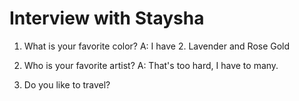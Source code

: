 # Interview with Staysha

1. What is your favorite color?
A: I have 2. Lavender and Rose Gold

2. Who is your favorite artist?
A: That's too hard, I have to many.

3. Do you like to travel?
